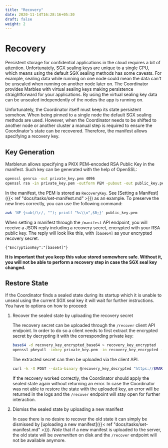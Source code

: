```yaml
---
title: "Recovery"
date: 2020-11-14T16:28:16+05:30
draft: false
weight: 2
---
```


# Recovery

Persistent storage for confidential applications in the cloud requires a bit of attention.
Unfortunately, SGX sealing keys are unique to a single CPU, which means using the default SGX sealing methods has some caveats.
For example, sealing data while running on one node could mean the data can't be unsealed when running on another node later on.
The Coordinator provides Marbles with virtual sealing keys making persistence straightforward for your applications.
By using the virtual sealing key data can be unsealed independently of the nodes the app is running on.

Unfortunately, the Coordinator itself must keep its state persistent somehow. When being pinned to a single node the default SGX sealing methods are used. However, when the Coordinator needs to be shifted to  another node or another cluster a manual step is required to ensure the Coordinator's state can be recovered.
Therefore, the manifest allows specifying a recovery key.

## Key Generation

Marblerun allows specifying a PKIX PEM-encoded RSA Public Key in the manifest. Such key can be generated with the help of OpenSSL:

```bash
openssl genrsa -out private_key.pem 4096
openssl rsa -in private_key.pem -outform PEM -pubout -out public_key.pem
```

In the manifest, the PEM is stored as `RecoveryKey`. See [Setting a Manifest]({{< ref "docs/tasks/set-manifest.md" >}}) as an example. To preserve the new lines correctly, you can use the following command:

```bash
awk 'NF {sub(/\r/, ""); printf "%s\\n",$0;}' public_key.pem
```

When setting a manifest through the `/manifest` API endpoint, you will receive a JSON reply including a recovery secret, encrypted with your RSA public key. The reply will look like this, with `[base64]` as your encrypted recovery secret.

`{"EncryptionKey":"[base64]"}`

**It is important that you keep this value stored somewhere safe. Without it, you will not be able to perform a recovery step in case the SGX seal key changed.**

## Restore State

If the Coordinator finds a sealed state during its startup which it is unable to unseal using the current SGX seal key it will wait for further instructions.
You have to options on how to proceed:

1. Recover the sealed state by uploading the recovery secret

    The recovery secret can be uploaded through the `/recover` client API endpoint. In order to do so a client needs to first extract the encrypted secret by decrypting it with the corresponding private key:

    ```bash
    base64 -d recovery_key_encrypted_base64 > recovery_key_encrypted
    openssl pkeyutl -inkey private_key.pem -in recovery_key_encrypted -pkeyopt rsa_padding_mode:oaep -pkeyopt rsa_oaep_md:sha256 -decrypt -out recovery_key_decrypted
    ```

    The extracted secret can then be uploaded via the client API.

    ```bash
    curl -k -X POST --data-binary @recovery_key_decrypted "https://$MARBLERUN/recover"
    ```

    If the recovery worked correctly, the Coordinator should apply the sealed state again without returning an error. In case the Coordinator was not able to restore the state with the uploaded key, an error will be returned in the logs and the `/recover` endpoint will stay open for further interaction.

1. Dismiss the sealed state by uploading a new manifest

    In case there is no desire to recover the old state it can simply be dismissed by [uploading a new manifest]({{< ref "docs/tasks/set-manifest.md" >}}).
    *Note* that if a new manifest is uploaded to the server, the old state will be *overwritten* on disk and the `/recover` endpoint will not be available anymore.